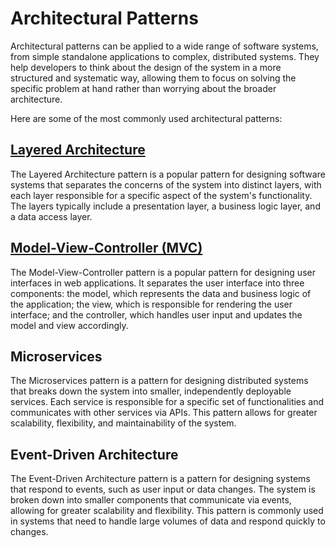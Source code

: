 # Architectural Patterns

Architectural patterns can be applied to a wide range of software systems, from simple standalone applications to complex, distributed systems. They help developers to think about the design of the system in a more structured and systematic way, allowing them to focus on solving the specific problem at hand rather than worrying about the broader architecture.

Here are some of the most commonly used architectural patterns:

## [Layered Architecture](layers.md)

The Layered Architecture pattern is a popular pattern for designing software systems that separates the concerns of the system into distinct layers, with each layer responsible for a specific aspect of the system's functionality. The layers typically include a presentation layer, a business logic layer, and a data access layer.

## [Model-View-Controller (MVC)](mvc.md)

The Model-View-Controller pattern is a popular pattern for designing user interfaces in web applications. It separates the user interface into three components: the model, which represents the data and business logic of the application; the view, which is responsible for rendering the user interface; and the controller, which handles user input and updates the model and view accordingly.

## Microservices
The Microservices pattern is a pattern for designing distributed systems that breaks down the system into smaller, independently deployable services. Each service is responsible for a specific set of functionalities and communicates with other services via APIs. This pattern allows for greater scalability, flexibility, and maintainability of the system.

## Event-Driven Architecture
The Event-Driven Architecture pattern is a pattern for designing systems that respond to events, such as user input or data changes. The system is broken down into smaller components that communicate via events, allowing for greater scalability and flexibility. This pattern is commonly used in systems that need to handle large volumes of data and respond quickly to changes.